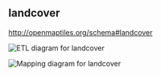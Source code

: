 ## landcover

http://openmaptiles.org/schema#landcover

![ETL diagram for landcover](http://openmaptiles.org/media/etl_landcover.png)

![Mapping diagram for landcover](http://openmaptiles.org/media/mapping_landcover.png)

